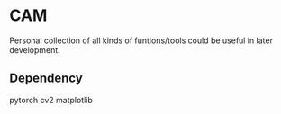 # CAM
Personal collection of all kinds of funtions/tools could be useful in later development.

## Dependency
pytorch
cv2
matplotlib